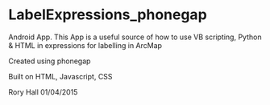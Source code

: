 # LabelExpressions_phonegap
Android App. This App is a useful source of how to use VB scripting, Python & HTML in expressions for labelling in ArcMap

Created using phonegap

Built on HTML, Javascript, CSS

Rory Hall 01/04/2015
